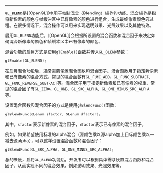 
----
`GL_BLEND`是[[OpenGL]]中用于控制混合（Blending）操作的功能。混合操作是指将新像素的颜色与帧缓冲区中已有像素的颜色进行组合，生成最终像素颜色的过程。在很多情况下，混合操作可以用来实现透明效果、光照效果以及其他特效。

启用`GL_BLEND`功能后，[[OpenGL]]会根据所设置的混合函数和混合因子来决定如何混合新像素的颜色和帧缓冲区中已有像素的颜色。

混合功能的启用方式是使用`glEnable()`函数并传入`GL_BLEND`参数：

```c
glEnable(GL_BLEND);
```

在启用混合功能后，通常需要设置混合函数和混合因子。混合函数用于指定新像素和已有像素的混合方式，常见的混合函数有`GL_FUNC_ADD`、`GL_FUNC_SUBTRACT`、`GL_FUNC_REVERSE_SUBTRACT`等。混合因子用于指定新像素和已有像素的权重，常见的混合因子有`GL_ZERO`、`GL_ONE`、`GL_SRC_ALPHA`、`GL_ONE_MINUS_SRC_ALPHA`等。

设置混合函数和混合因子的方式是使用`glBlendFunc()`函数：

```c
glBlendFunc(GLenum sfactor, GLenum dfactor);
```

其中，`sfactor`表示新像素的混合因子，`dfactor`表示已有像素的混合因子。

例如，如果希望使用标准的alpha混合（源颜色乘以源alpha加上目标颜色乘以一减去源alpha），可以这样设置混合函数和混合因子：

```c
glBlendFunc(GL_SRC_ALPHA, GL_ONE_MINUS_SRC_ALPHA);
```

总的来说，启用`GL_BLEND`功能后，开发者可以根据具体需求设置混合函数和混合因子，从而实现不同的混合效果，例如透明效果、光照效果等。